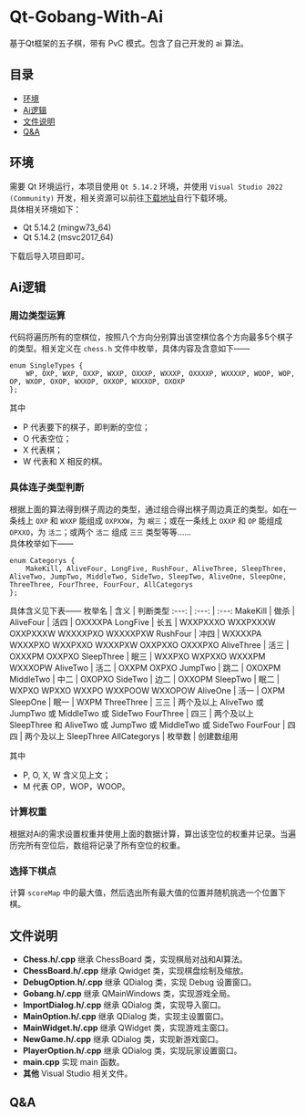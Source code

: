 # Qt-Gobang-With-Ai  
基于Qt框架的五子棋，带有 PvC 模式。包含了自己开发的 ai 算法。  
## 目录  
* [环境](https://github.com/AwwwCat/Qt-Gobang-With-Ai#%E7%8E%AF%E5%A2%83)  
* [Ai逻辑](https://github.com/AwwwCat/Qt-Gobang-With-Ai#ai%E9%80%BB%E8%BE%91)  
* [文件说明](https://github.com/AwwwCat/Qt-Gobang-With-Ai#ai%E9%80%BB%E8%BE%91)  
* [Q&A](https://github.com/AwwwCat/Qt-Gobang-With-Ai#qa)  
## 环境  
需要 Qt 环境运行，本项目使用 `Qt 5.14.2` 环境，并使用 `Visual Studio 2022 (Community)` 开发，相关资源可以前往[下载地址](https://download.qt.io/archive/qt/5.14/5.14.2/ "Qt 5.14.2 下载")自行下载环境。  
具体相关环境如下：  
* Qt 5.14.2 (mingw73_64)  
* Qt 5.14.2 (msvc2017_64)
  
下载后导入项目即可。  
## Ai逻辑  
### 周边类型运算
代码将遍历所有的空棋位，按照八个方向分别算出该空棋位各个方向最多5个棋子的类型。相关定义在 `chess.h` 文件中枚举，具体内容及含意如下——  
```
enum SingleTypes {
    WP, OXP, WXP, OXXP, WXXP, OXXXP, WXXXP, OXXXXP, WXXXXP, WOOP, WOP, OP, WXOP, OXOP, WXXOP, OXXOP, WXXXOP, OXOXP
};
```
其中  
* P 代表要下的棋子，即判断的空位；  
* O 代表空位；  
* X 代表棋；  
* W 代表和 X 相反的棋。  
### 具体连子类型判断
根据上面的算法得到棋子周边的类型，通过组合得出棋子周边真正的类型。如在一条线上 `OXP` 和 `WXXP` 能组成 `OXPXXW`，为 `眠三`；或在一条线上 `OXXP` 和 `OP` 能组成 `OPXXO`，为 `活二`；或两个 `活二` 组成 `三三` 类型等等......  
具体枚举如下——
```
enum Categorys {
    MakeKill, AliveFour, LongFive, RushFour, AliveThree, SleepThree, AliveTwo, JumpTwo, MiddleTwo, SideTwo, SleepTwo, AliveOne, SleepOne, ThreeThree, FourThree, FourFour, AllCategorys
};
```
具体含义见下表——
枚举名 | 含义 | 判断类型 
:---: | :---: | :---:
MakeKill | 做杀 | 
AliveFour | 活四 | OXXXXPA
LongFive | 长五 | WXXPXXXO WXXPXXXW OXXPXXXW WXXXXPXO WXXXXPXW
RushFour | 冲四 | WXXXXPA WXXXPXO WXXPXXO WXXXPXW OXXPXXO OXXXPXO
AliveThree | 活三 | OXXXPM OXXPXO
SleepThree | 眠三 | WXXPXO WXPXXO WXXXPM WXXXOPW
AliveTwo | 活二 | OXXPM OXPXO
JumpTwo | 跳二 | OXOXPM
MiddleTwo | 中二 | OXOPXO
SideTwo | 边二 | OXXOPM
SleepTwo | 眠二 | WXPXO WPXXO WXXPO WXXPOOW WXXOPOW
AliveOne | 活一 | OXPM
SleepOne | 眠一 | WXPM
ThreeThree | 三三 | 两个及以上 AliveTwo 或 JumpTwo 或 MiddleTwo 或 SideTwo
FourThree | 四三 | 两个及以上 SleepThree 和 AliveTwo 或 JumpTwo 或 MiddleTwo 或 SideTwo
FourFour | 四四 | 两个及以上 SleepThree
AllCategorys | 枚举数 | 创建数组用

其中    
* P, O, X, W 含义见上文；
* M 代表 OP，WOP，WOOP。 
### 计算权重
根据对Ai的需求设置权重并使用上面的数据计算，算出该空位的权重并记录。当遍历完所有空位后，数组将记录了所有空位的权重。  
### 选择下棋点
计算 `scoreMap` 中的最大值，然后选出所有最大值的位置并随机挑选一个位置下棋。  
## 文件说明  
* **Chess.h/.cpp**
继承 ChessBoard 类，实现棋局对战和AI算法。  
* **ChessBoard.h/.cpp**
继承 Qwidget 类，实现棋盘绘制及缩放。
* **DebugOption.h/.cpp**
继承 QDialog 类，实现 Debug 设置窗口。
* **Gobang.h/.cpp**
继承 QMainWindows 类，实现游戏全局。
* **ImportDialog.h/.cpp**
继承 QDialog 类，实现导入窗口。
* **MainOption.h/.cpp**
继承 QDialog 类，实现主设置窗口。
* **MainWidget.h/.cpp**
继承 QWidget 类，实现游戏主窗口。
* **NewGame.h/.cpp**
继承 QDialog 类，实现新游戏窗口。
* **PlayerOption.h/.cpp**
继承 QDialog 类，实现玩家设置窗口。
* **main.cpp**
实现 main 函数。
* **其他**
Visual Studio 相关文件。
## Q&A  
